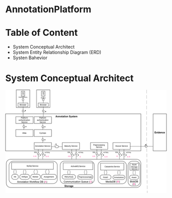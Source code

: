 # AnnotationPlatform

# Table of Content
* System Conceptual Architect
* System Entity Relationship Diagram (ERD)
* Systen Bahevior 

# System Conceptual Architect

![Annotation Platform Conceptual Architect - Block Diagram](https://github.com/KietNhiTran/AnnotationPlatform/blob/master/Documentation/images/Annotation_System.jpg)

